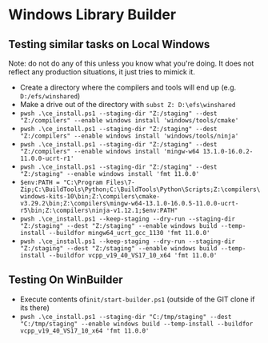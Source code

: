 # Windows Library Builder

## Testing similar tasks on Local Windows

Note: do not do any of this unless you know what you're doing. It does not reflect any production situations, it just tries to mimick it.

* Create a directory where the compilers and tools will end up (e.g. `D:/efs/winshared`)
* Make a drive out of the directory with `subst Z: D:\efs\winshared`
* `pwsh .\ce_install.ps1 --staging-dir "Z:/staging" --dest "Z:/compilers" --enable windows install 'windows/tools/cmake'`
* `pwsh .\ce_install.ps1 --staging-dir "Z:/staging" --dest "Z:/compilers" --enable windows install 'windows/tools/ninja'`
* `pwsh .\ce_install.ps1 --staging-dir "Z:/staging" --dest "Z:/compilers" --enable windows install 'mingw-w64 13.1.0-16.0.2-11.0.0-ucrt-r1'`
* `pwsh .\ce_install.ps1 --staging-dir "Z:/staging" --dest "Z:/staging" --enable windows install 'fmt 11.0.0'`
* `$env:PATH = "C:\Program Files\7-Zip;C:\BuildTools\Python;C:\BuildTools\Python\Scripts;Z:\compilers\windows-kits-10\bin;Z:\compilers\cmake-v3.29.2\bin;Z:\compilers\mingw-w64-13.1.0-16.0.5-11.0.0-ucrt-r5\bin;Z:\compilers\ninja-v1.12.1;$env:PATH"`
* `pwsh .\ce_install.ps1 --keep-staging --dry-run --staging-dir "Z:/staging" --dest "Z:/staging" --enable windows build --temp-install --buildfor mingw64_ucrt_gcc_1130 'fmt 11.0.0'`
* `pwsh .\ce_install.ps1 --keep-staging --dry-run --staging-dir "Z:/staging" --dest "Z:/staging" --enable windows build --temp-install --buildfor vcpp_v19_40_VS17_10_x64 'fmt 11.0.0'`

## Testing On WinBuilder

* Execute contents of`init/start-builder.ps1` (outside of the GIT clone if its there)
* `pwsh .\ce_install.ps1 --staging-dir "C:/tmp/staging" --dest "C:/tmp/staging" --enable windows build --temp-install --buildfor vcpp_v19_40_VS17_10_x64 'fmt 11.0.0'`
